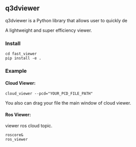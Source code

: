 
## q3dviewer

q3dviewer is a Python library that allows user to quickly de

A lightweight and super efficiency viewer.

### Install

```console
cd fast_viewer
pip install -e .
```

### Example

#### Cloud Viewer:

```console
cloud_viewer --pcd="YOUR_PCD_FILE_PATH"
```
You also can drag your file the main window of cloud viewer.


#### Ros Viewer:

viewer ros cloud topic.
```console
roscore&
ros_viewer
```


